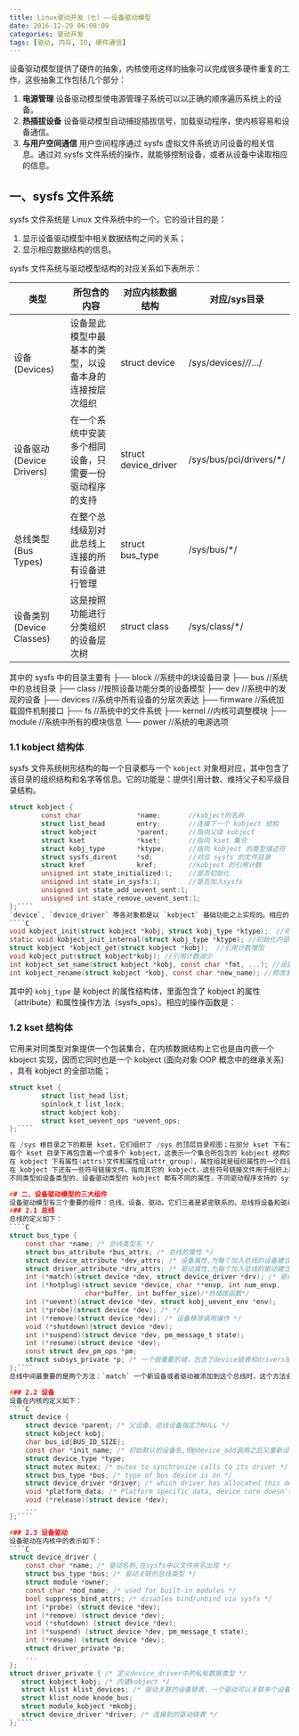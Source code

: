 ```yaml
---
title: Linux驱动开发（七）——设备驱动模型
date: 2016-12-20 06:08:09
categories: 驱动开发
tags: [驱动, 内存, IO, 硬件通信]
---
```


设备驱动模型提供了硬件的抽象，内核使用这样的抽象可以完成很多硬件重复的工作，这些抽象工作包括几个部分：
1. **电源管理**
   设备驱动模型使电源管理子系统可以以正确的顺序遍历系统上的设备。
2. **热插拔设备**
   设备驱动模型自动捕捉插拔信号，加载驱动程序，使内核容易和设备通信。
3. **与用户空间通信**
   用户空间程序通过 sysfs 虚拟文件系统访问设备的相关信息。通过对 sysfs 文件系统的操作，就能够控制设备，或者从设备中读取相应的信息。

<!--more-->
## 一、sysfs 文件系统
sysfs 文件系统是 Linux 文件系统中的一个。它的设计目的是：
 1. 显示设备驱动模型中相关数据结构之间的关系；
 2. 显示相应数据结构的信息。

sysfs 文件系统与驱动模型结构的对应关系如下表所示：

|类型	|所包含的内容	|对应内核数据结构|	对应/sys目录|
|-----|------------|--------------|-------------|
|设备(Devices)	|设备是此模型中最基本的类型，以设备本身的连接按层次组织|	struct device|	/sys/devices/*/*/.../|
|设备驱动(Device Drivers)|在一个系统中安装多个相同设备，只需要一份驱动程序的支持|struct device_driver|	/sys/bus/pci/drivers/*/|
|总线类型(Bus Types)|在整个总线级别对此总线上连接的所有设备进行管理|	struct bus_type|	/sys/bus/*/|
|设备类别(Device Classes)|	这是按照功能进行分类组织的设备层次树|struct class|	/sys/class/*/|

其中的 sysfs 中的目录主要有
├── block      //系统中的块设备目录
├── bus        //系统中的总线目录
├── class      //按照设备功能分类的设备模型
├── dev        //系统中的发现的设备
├── devices    //系统中所有设备的分层次表达
├── firmware   //系统加载固件机制接口
├── fs         //系统中的文件系统
├── kernel     //内核可调整模块
├── module     //系统中所有的模块信息
└── power      //系统的电源选项

### 1.1 kobject 结构体
sysfs 文件系统树形结构的每一个目录都与一个 `kobject` 对象相对应，其中包含了该目录的组织结构和名字等信息。它的功能是：提供引用计数、维持父子和平级目录结构。
````C
struct kobject {
        const char              *name;       //kobject的名称
        struct list_head        entry;       //连接下一个 kobject 结构
        struct kobject          *parent;     //指向父级 kobject
        struct kset             *kset;       //指向 kset 集合
        struct kobj_type        *ktype;      //指向 kobject 的类型描述符
        struct sysfs_dirent     *sd;         //对应 sysfs 的文件目录
        struct kref             kref;        //kobject 的引用计数
        unsigned int state_initialized:1;    //是否初始化
	    unsigned int state_in_sysfs:1;       //是否加入sysfs
        unsigned int state_add_uevent_sent:1;
        unsigned int state_remove_uevent_sent:1;
};````
`device`, `device_driver` 等各对象都是以 `kobject` 基础功能之上实现的。相应的 kobject 操作方法有：
````C
void kobject_init(struct kobject *kobj, struct kobj_type *ktype);  //初始化
static void kobject_init_internal(struct kobj_type *ktype); //初始化内部成员
struct kobject *kobject_get(struct kobject *kobj);  //引用计数增加
void kobject_put(struct kobject*kobj); //引用计数减少
int kobject_set_name(struct kobject *kobj, const char *fmt, ...); //设置名字
int kobject_rename(struct kobject *kobj, const char *new_name); //修改名字
````

其中的 `kobj_type` 是 kobject 的属性结构体，里面包含了 kobject 的属性（attribute）和属性操作方法（sysfs_ops）。相应的操作函数是：

### 1.2 kset 结构体
它用来对同类型对象提供一个包装集合，在内核数据结构上它也是由内嵌一个 kboject 实现，因而它同时也是一个 kobject (面向对象 OOP 概念中的继承关系) ，具有 kobject 的全部功能；
````C
struct kset {
        struct list_head list;
        spinlock_t list_lock;
        struct kobject kobj;
        struct kset_uevent_ops *uevent_ops;
};````

在 /sys 根目录之下的都是 kset，它们组织了 /sys 的顶层目录视图；在部分 kset 下有二级或更深层次的 kset；
每个 kset 目录下再包含着一个或多个 kobject，这表示一个集合所包含的 kobject 结构体；
在 kobject 下有属性(attrs)文件和属性组(attr_group)，属性组就是组织属性的一个目录，它们一起向用户层提供了表示和操作这个 kobject 的属性特征的接口；
在 kobject 下还有一些符号链接文件，指向其它的 kobject，这些符号链接文件用于组织上面所说的 device, driver, bus_type, class, module 之间的关系；
不同类型如设备类型的、设备驱动类型的 kobject 都有不同的属性，不同驱动程序支持的 sysfs 接口也有不同的属性文件；而相同类型的设备上有很多相同的属性文件。

## 二、设备驱动模型的三大组件
设备驱动模型有三个重要的组件：总线、设备、驱动。它们三者是紧密联系的。总线将设备和驱动绑定，在系统每注册一个设备的时候，都会寻找相应的驱动，相反的，当系统每注册一个驱动的时候都会寻找与之匹配的设备。
### 2.1 总线
总线的定义如下：
````C
struct bus_type {
    const char *name; /* 总线类型名 */
    struct bus_attribute *bus_attrs; /* 总线的属性 */
    struct device_attribute *dev_attrs; /* 设备属性,为每个加入总线的设备建立属性链表 */
    struct driver_attribute *drv_attrs; /* 驱动属性,为每个加入总线的驱动建立属性链表 */
    int (*match)(struct device *dev, struct device_driver *drv); /* 驱动与设备匹配函数 */
    int (*hotplug)(struct sevice *device, char **envp, int num_envp, 
                   char*buffer, int buffer_size)/*热插拔函数*/
    int (*uevent)(struct device *dev, struct kobj_uevent_env *env);
    int (*probe)(struct device *dev); /* */
    int (*remove)(struct device *dev); /* 设备移除调用操作 */
    void (*shutdown)(struct device *dev);
    int (*suspend)(struct device *dev, pm_message_t state);
    int (*resume)(struct device *dev);
    const struct dev_pm_ops *pm;
    struct subsys_private *p; /* 一个很重要的域，包含了device链表和drivers链表 */
};````
总线中间最重要的是两个方法：`match` 一个新设备或者驱动被添加到这个总线时，这个方法会被调用一次或多次，若指定的驱动程序能够处理指定的设备，则返回非零值。必须在总线层使用这个函数, 因为那里存在正确的逻辑，核心内核不知道如何为每个总线类型匹配设备和驱动程序。`hotplug`在为用户空间产生热插拔事件之前，这个方法允许总线添加环境变量（参数和 kset 的uevent方法相同）。

### 2.2 设备
设备在内核的定义如下：
````C
struct device {
    struct device *parent; /* 父设备，总线设备指定为NULL */
    struct kobject kobj;
    char bus_id[BUS_ID_SIZE];
    const char *init_name; /* 初始默认的设备名,但@device_add调用之后又重新设为NULL */
    struct device_type *type;
    struct mutex mutex; /* mutex to synchronize calls to its driver */
    struct bus_type *bus; /* type of bus device is on */
    struct device_driver *driver; /* which driver has allocated this device */
    void *platform_data; /* Platform specific data, device core doesn't touch it */
    void (*release)(struct device *dev); 
    ...
};````

### 2.3 设备驱动
设备驱动在内核中的表示如下：
````C
struct device_driver {
    const char *name; /* 驱动名称,在sysfs中以文件夹名出现 */
    struct bus_type *bus; /* 驱动关联的总线类型 */
    struct module *owner;
    const char *mod_name; /* used for built-in modules */
    bool suppress_bind_attrs; /* disables bind/unbind via sysfs */
    int (*probe) (struct device *dev);
    int (*remove) (struct device *dev);
    void (*shutdown) (struct device *dev);
    int (*suspend) (struct device *dev, pm_message_t state);
    int (*resume) (struct device *dev);
    struct driver_private *p;
    ...
};
struct driver_private { /* 定义device_driver中的私有数据类型 */
   struct kobject kobj; /* 内建kobject */
   struct klist klist_devices; /* 驱动关联的设备链表，一个驱动可以关联多个设备 */
   struct klist_node knode_bus;
   struct module_kobject *mkobj;
   struct device_driver *driver; /* 连接到的驱动链表 */
};````

